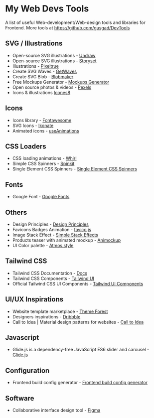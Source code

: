 
# My Web Devs Tools

A list of useful Web-development/Web-design tools and libraries for Frontend.
More tools at https://github.com/gusgad/DevTools

## SVG / Illustrations
- Open-source SVG illustrations - [Undraw](https://undraw.co/) 
- Open-source SVG illustrations - [Storyset](https://storyset.com/)
- Illustrations - [Pixeltrue](https://www.pixeltrue.com/)
- Create SVG Waves - [GetWaves](https://getwaves.io/)
- Create SVG Blob - [Blobmaker](https://www.blobmaker.app/)
- Free Mockups Generator - [Mockups Generator](https://mockups.pixeltrue.com/)
- Open source photos & videos - [Pexels](https://www.pexels.com/)
- Icons & illustrations [Icones8](https://icones8.fr/)


## Icons
- Icons library - [Fontawesome](https://fontawesome.com/)
- SVG Icons - [Ikonate](https://ikonate.com/)
- Animated icons - [useAnimations](https://useanimations.com/)

## CSS Loaders
- CSS loading animations - [Whirl](https://whirl.netlify.app/)
- Simple CSS Spinners - [Spinkit](https://tobiasahlin.com/spinkit/)
- Single Element CSS Spinners - [Single Element CSS Spinners](https://projects.lukehaas.me/css-loaders/)

## Fonts
- Google Font - [Google Fonts](https://fonts.google.com/)

## Others
- Design Principles - [Design Principles](http://learndesignprinciples.com/)
- Favicons Badges Animation - [favico.js](http://lab.ejci.net/favico.js/)
- Image Stack Effect - [Simple Stack Effects](https://tympanus.net/Development/StackEffects/)
- Products teaser with animated mockup - [Animockup](https://animockup.com/)
- UI Color palette - [Atmos.style](https://atmos.style/)

## Tailwind CSS
- Tailwind CSS Documentation - [Docs](https://tailwindcss.com/)
- Tailwind CSS Components - [Tailwind UI](https://tailwindui.com/)
- Official Tailwind CSS UI Components - [Tailwind UI Components](https://github.com/weetrax/tailwind-ui)

## UI/UX Inspirations
- Website template marketplace - [Theme Forest](https://themeforest.net/)
- Designers inspirations - [Dribbble](https://dribbble.com/)
- Call to Idea | Material design patterns for websites - [Call to Idea](http://www.calltoidea.com/)

## Javascript
- Glide.js is a dependency-free JavaScript ES6 slider and carousel - [Glide.js](https://glidejs.com/docs/)

## Configuration
- Frontend build config generator - [Frontend build config generator](https://createapp.dev/webpack)

## Software
- Collaborative interface design tool - [Figma](https://www.figma.com/)

